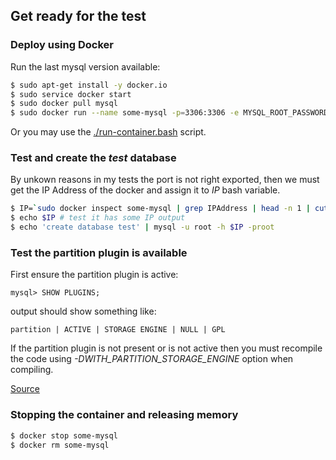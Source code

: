 
## Get ready for the test

### Deploy using Docker

Run the last mysql version available:

```bash
$ sudo apt-get install -y docker.io
$ sudo service docker start
$ sudo docker pull mysql
$ sudo docker run --name some-mysql -p=3306:3306 -e MYSQL_ROOT_PASSWORD=root -d mysql:latest
```

Or you may use the [./run-container.bash](run-container.bash) script.

### Test and create the _test_ database

By unkown reasons in my tests the port is not right exported,
then we must get the IP Address of the docker and assign it to _IP_ bash variable.

```bash
$ IP=`sudo docker inspect some-mysql | grep IPAddress | head -n 1 | cut -f 4 -d "\"" ` # use the ouput of this command on the next command as $IP variable
$ echo $IP # test it has some IP output
$ echo 'create database test' | mysql -u root -h $IP -proot 
```

### Test the partition plugin is available

First ensure the partition plugin is active:

```mysql
mysql> SHOW PLUGINS;
```

output should show something like:

```text
partition | ACTIVE | STORAGE ENGINE | NULL | GPL
```

If the partition plugin is not present or is not active then you must recompile the code using *-DWITH_PARTITION_STORAGE_ENGINE* option when compiling.

[Source](http://www.w3resource.com/mysql/mysql-partition.php)


### Stopping the container and releasing memory

```bash
$ docker stop some-mysql
$ docker rm some-mysql
```
